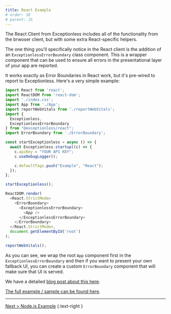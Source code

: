```yaml
---
title: React Example
# order: 10
# parent: JS
---
```

The React Client from Exceptionless includes all of the functionality from the brwoser client, but with some extra React-specific helpers. 

The one thing you'll specifically notice in the React client is the addition of an `ExceptionlessErrorBoundary` class component. This is a wrapper component that can be used to ensure all errors in the presentational layer of your app are reported. 

It works exactly as Error Boundaries in React work, but it's pre-wired to report to Exceptionless. Here's a very simple example: 

```js
import React from 'react';
import ReactDOM from 'react-dom';
import './index.css';
import App from './App';
import reportWebVitals from './reportWebVitals';
import {
  Exceptionless, 
  ExceptionlessErrorBoundary
} from "@exceptionless/react";
import ErrorBoundary from './ErrorBoundary';

const startExceptionless = async () => {
  await Exceptionless.startup((c) => {
    c.apiKey = "YOUR API KEY";
    c.useDebugLogger();

    c.defaultTags.push("Example", "React");
  });
};

startExceptionless();

ReactDOM.render(
  <React.StrictMode>
    <ErrorBoundary>
      <ExceptionlessErrorBoundary>
        <App />
      </ExceptionlessErrorBoundary>
    </ErrorBoundary>
  </React.StrictMode>,
  document.getElementById('root')
);

reportWebVitals();
```

As you can see, we wrap the root `App` component first in the `ExceptionlessErrorBoundary` and then if you want to present your own fallback UI, you can create a custom `ErrorBoundary` component that will make sure that UI is served. 

We have a detailed [blog post about this here](https://exceptionless.com/news/2021/2021-08-16-how-to-use-error-boundaries-in-react/). 

[The full example / sample can be found here](https://github.com/exceptionless/Exceptionless.JavaScript/tree/master/example/react).

---

[Next > Node.js Example](node-example.md) {.text-right }
